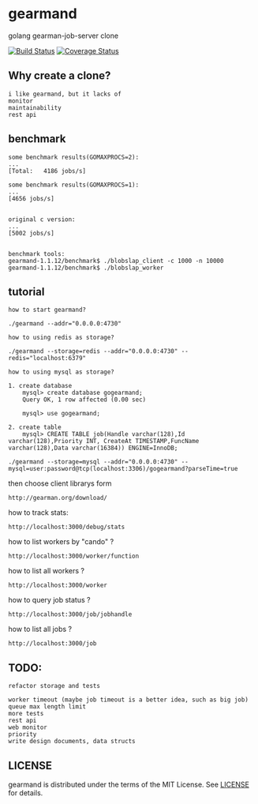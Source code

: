 gearmand
========

golang gearman-job-server clone


[![Build Status](https://drone.io/github.com/ngaut/gearmand/status.png)](https://drone.io/github.com/ngaut/gearmand/latest)
[![Coverage Status](https://coveralls.io/repos/ngaut/gearmand/badge.png?branch=master)](https://coveralls.io/r/ngaut/gearmand)


## Why create a clone?

	i like gearmand, but it lacks of 
	monitor 
	maintainability
	rest api


## benchmark
	some benchmark results(GOMAXPROCS=2):
	...
	[Total:   4186 jobs/s]
	
	some benchmark results(GOMAXPROCS=1):
	...
	[4656 jobs/s]


	original c version:
	...
	[5002 jobs/s]
	
	
	benchmark tools:
	gearmand-1.1.12/benchmark$ ./blobslap_client -c 1000 -n 10000
	gearmand-1.1.12/benchmark$ ./blobslap_worker

## tutorial
	how to start gearmand?

	./gearmand --addr="0.0.0.0:4730"
	
	how to using redis as storage?
	
	./gearmand --storage=redis --addr="0.0.0.0:4730" --redis="localhost:6379"
	
	how to using mysql as storage?

	1. create database
		mysql> create database gogearmand;
		Query OK, 1 row affected (0.00 sec)
		
		mysql> use gogearmand;
	
	2. create table
		mysql> CREATE TABLE job(Handle varchar(128),Id varchar(128),Priority INT, CreateAt TIMESTAMP,FuncName varchar(128),Data varchar(16384)) ENGINE=InnoDB;
	
	./gearmand --storage=mysql --addr="0.0.0.0:4730" --mysql=user:password@tcp(localhost:3306)/gogearmand?parseTime=true
	
then choose client librarys form

	http://gearman.org/download/


how to track stats:

	http://localhost:3000/debug/stats
	
how to list workers by "cando" ?

	http://localhost:3000/worker/function
	
how to list all workers ?

	http://localhost:3000/worker

how to query job status ?

	http://localhost:3000/job/jobhandle
	
how to list all jobs ?

	http://localhost:3000/job
		
	
## TODO:
	refactor storage and tests
	
	worker timeout (maybe job timeout is a better idea, such as big job)
	queue max length limit
	more tests
	rest api
	web monitor
	priority
	write design documents, data structs
	
## LICENSE

gearmand is distributed under the terms of the MIT License. See [LICENSE](https://github.com/coocood/jas/blob/master/LICENSE) for details.
